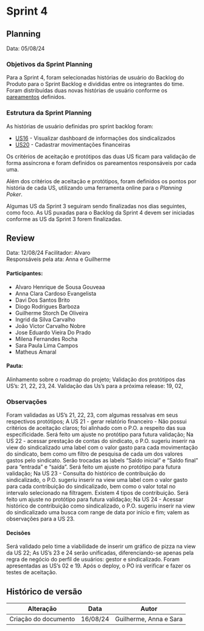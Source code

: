 # Sprint 4

## Planning

Data: 05/08/24

### Objetivos da Sprint Planning

Para a Sprint 4, foram selecionadas histórias de usuário do Backlog do Produto para o Sprint Backlog e divididas entre os integrantes do time. Foram distribuídas duas novas histórias de usuário conforme os [pareamentos](./pareamentos4.md) definidos.

### Estrutura da Sprint Planning

As histórias de usuário definidas pro sprint backlog foram:

- [US16](https://github.com/fga-eps-mds/2024.1-SENTINELA-DOC/issues/31) - Visualizar dashboard de informações dos sindicalizados
- [US20](https://github.com/fga-eps-mds/2024.1-SENTINELA-DOC/issues/35) - Cadastrar movimentações financeiras

Os critérios de aceitação e protótipos das duas US ficam para validação de forma assíncrona e foram definidos os pareamentos responsáveis por cada uma.

Além dos critérios de aceitação e protótipos, foram definidos os pontos por história de cada US, utilizando uma ferramenta online para o _Planning Poker_.

Algumas US da Sprint 3 seguiram sendo finalizadas nos dias seguintes, como foco. As US puxadas para o Backlog da Sprint 4 devem ser iniciadas conforme as US da Sprint 3 forem finalizadas.

## Review

Data: 12/08/24
Facilitador: Alvaro  
Responsáveis pela ata: Anna e Guilherme

#### Participantes:

- Alvaro Henrique de Sousa Gouveaa
- Anna Clara Cardoso Evangelista
- Davi Dos Santos Brito
- Diogo Rodrigues Barboza
- Guilherme Storch De Oliveira
- Ingrid da Silva Carvalho
- João Victor Carvalho Nobre
- Jose Eduardo Vieira Do Prado
- Milena Fernandes Rocha
- Sara Paula Lima Campos
- Matheus Amaral

#### Pauta:

Alinhamento sobre o roadmap do projeto;
Validação dos protótipos das US’s: 21, 22, 23, 24.
Validação das Us’s para a próxima release: 19, 02,

### Observações

Foram validadas as US’s 21, 22, 23, com algumas ressalvas em seus respectivos protótipos;
A US 21 - gerar relatório financeiro - Não possui critérios de aceitação claros; foi alinhado com o P.O. a respeito das sua especificidade. Será feito um ajuste no protótipo para futura validação;
Na US 22 - acessar prestação de contas do sindicato, o P.O. sugeriu inserir na view do sindicalizado uma label com o valor gasto para cada movimentação do sindicato, bem como um filtro de pesquisa de cada um dos valores gastos pelo sindicato. Serão trocadas as labels “Saldo inicial” e “Saldo final” para “entrada” e “saída”. Será feito um ajuste no protótipo para futura validação;
Na US 23 - Consulta do histórico de contribuição do sindicalizado, o P.O. sugeriu inserir na view uma label com o valor gasto para cada contribuição do sindicalizado, bem como o valor total no intervalo selecionado na filtragem. Existem 4 tipos de contribuição. Será feito um ajuste no protótipo para futura validação;
Na US 24 - Acessar histórico de contribuição como sindicalizado, o P.O. sugeriu inserir na view do sindicalizado uma busca com range de data por início e fim; valem as observações para a US 23.

#### Decisões

Será validado pelo time a viabilidade de inserir um gráfico de pizza na view da US 22;
As US’s 23 e 24 serão unificadas, diferenciando-se apenas pela regra de negócio do perfil de usuários: gestor e sindicalizado.
Foram apresentadas as US’s 02 e 19. Após o deploy, o PO irá verificar e fazer os testes de aceitação.

## Histórico de versão

| Alteração            | Data     | Autor                  |
| -------------------- | -------- | ---------------------- |
| Criação do documento | 16/08/24 | Guilherme, Anna e Sara |
